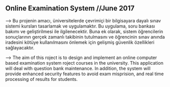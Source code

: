 ## Online Examination System //June 2017

--> Bu projenin amacı, üniversitelerde çevrimiçi bir bilgisayara dayalı sınav sistemi kursları tasarlamak ve uygulamaktır.
Bu uygulama, soru bankası bakımı ve geliştirilmesi ile ilgilenecektir.
Buna ek olarak, sistem öğrencilerin sonuçlarının gerçek zamanlı takibinin tutulmasını ve öğrencinin sınav anında iradesini kötüye kullanılmasını önlemek için gelişmiş güvenlik özellikleri sağlayacaktır.

--> The aim of this roject is to design and implement an online computer based examination system roject courses in the university.
This application will deal with question bank maintenance.
In addition, the system will provide enhanced security features to avoid exam misprision, and real time processing of results for students.